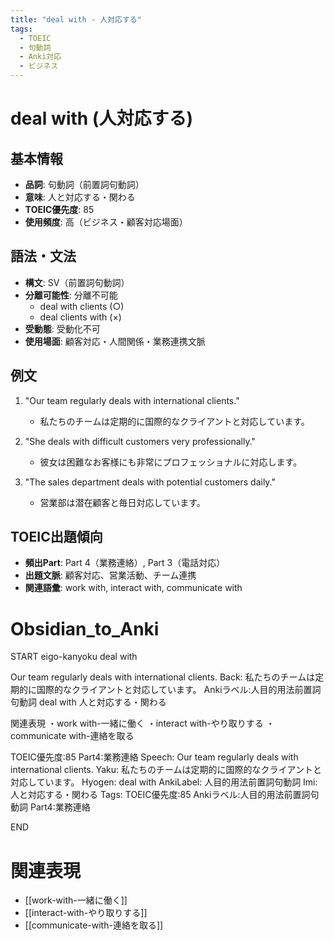 ```yaml
---
title: "deal with - 人対応する"
tags:
  - TOEIC
  - 句動詞
  - Anki対応
  - ビジネス
---
```


# deal with (人対応する)

## 基本情報
- **品詞**: 句動詞（前置詞句動詞）
- **意味**: 人と対応する・関わる
- **TOEIC優先度**: 85
- **使用頻度**: 高（ビジネス・顧客対応場面）

## 語法・文法
- **構文**: SV（前置詞句動詞）
- **分離可能性**: 分離不可能
  - deal with clients (○)
  - deal clients with (×)
- **受動態**: 受動化不可
- **使用場面**: 顧客対応・人間関係・業務連携文脈

## 例文
1. "Our team regularly deals with international clients."
   - 私たちのチームは定期的に国際的なクライアントと対応しています。

2. "She deals with difficult customers very professionally."
   - 彼女は困難なお客様にも非常にプロフェッショナルに対応します。

3. "The sales department deals with potential customers daily."
   - 営業部は潜在顧客と毎日対応しています。

## TOEIC出題傾向
- **頻出Part**: Part 4（業務連絡）, Part 3（電話対応）
- **出題文脈**: 顧客対応、営業活動、チーム連携
- **関連語彙**: work with, interact with, communicate with

# Obsidian_to_Anki
START
eigo-kanyoku
deal with

Our team regularly deals with international clients.
Back: 
私たちのチームは定期的に国際的なクライアントと対応しています。
Ankiラベル:人目的用法前置詞句動詞
deal with
人と対応する・関わる

関連表現
・work with-一緒に働く
・interact with-やり取りする
・communicate with-連絡を取る

TOEIC優先度:85
Part4:業務連絡
Speech: Our team regularly deals with international clients.
Yaku: 私たちのチームは定期的に国際的なクライアントと対応しています。
Hyogen: deal with
AnkiLabel: 人目的用法前置詞句動詞
Imi: 人と対応する・関わる
Tags: TOEIC優先度:85 Ankiラベル:人目的用法前置詞句動詞 Part4:業務連絡
<!--ID: 1754245387227-->
END

# 関連表現
- [[work-with-一緒に働く]]
- [[interact-with-やり取りする]]
- [[communicate-with-連絡を取る]]